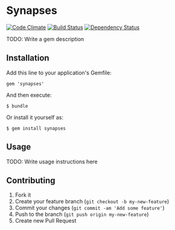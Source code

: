 # Synapses

[![Code Climate](https://codeclimate.com/github/alsemyonov/synapses.png)](https://codeclimate.com/github/alsemyonov/synapses)
[![Build Status](https://travis-ci.org/alsemyonov/synapses.png?branch=master)](http://travis-ci.org/alsemyonov/synapses)
[![Dependency Status](https://gemnasium.com/alsemyonov/synapses.png)](https://gemnasium.com/alsemyonov/synapses)

TODO: Write a gem description

## Installation

Add this line to your application's Gemfile:

    gem 'synapses'

And then execute:

    $ bundle

Or install it yourself as:

    $ gem install synapses

## Usage

TODO: Write usage instructions here

## Contributing

1. Fork it
2. Create your feature branch (`git checkout -b my-new-feature`)
3. Commit your changes (`git commit -am 'Add some feature'`)
4. Push to the branch (`git push origin my-new-feature`)
5. Create new Pull Request
